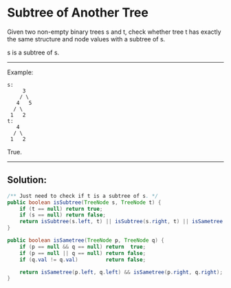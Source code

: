 # Subtree of Another Tree

Given two non-empty binary trees s and t, check whether tree t has exactly the same structure and node values with a subtree of s.

s is a subtree of s.

---

Example:

```
s:
     3
    / \
   4   5
  / \
 1   2
t:
   4 
  / \
 1   2
```

True.

---

## Solution:

```java
/** Just need to check if t is a subtree of s. */
public boolean isSubtree(TreeNode s, TreeNode t) {
    if (t == null) return true;
    if (s == null) return false;
    return isSubtree(s.left, t) || isSubtree(s.right, t) || isSametree(s, t);
}

public boolean isSametree(TreeNode p, TreeNode q) {
    if (p == null && q == null) return  true;
    if (p == null || q == null) return false;
    if (q.val != q.val)         return false;

    return isSametree(p.left, q.left) && isSametree(p.right, q.right);
}
```